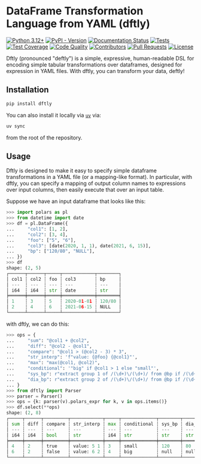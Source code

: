 # DataFrame Transformation Language from YAML (dftly)

[![Python 3.12+](https://img.shields.io/badge/-Python_3.12+-blue?logo=python&logoColor=white)](https://www.python.org/downloads/release/python-3100/)
[![PyPI - Version](https://img.shields.io/pypi/v/dftly)](https://pypi.org/project/dftly/)
[![Documentation Status](https://readthedocs.org/projects/dftly/badge/?version=latest)](https://dftly.readthedocs.io/en/latest/?badge=latest)
[![Tests](https://github.com/mmcdermott/dftly/actions/workflows/tests.yaml/badge.svg)](https://github.com/mmcdermott/dftly/actions/workflows/tests.yaml)
[![Test Coverage](https://codecov.io/github/mmcdermott/dftly/graph/badge.svg?token=BV119L5JQJ)](https://codecov.io/github/mmcdermott/dftly)
[![Code Quality](https://github.com/mmcdermott/dftly/actions/workflows/code-quality-main.yaml/badge.svg)](https://github.com/mmcdermott/dftly/actions/workflows/code-quality-main.yaml)
[![Contributors](https://img.shields.io/github/contributors/mmcdermott/dftly.svg)](https://github.com/mmcdermott/dftly/graphs/contributors)
[![Pull Requests](https://img.shields.io/badge/PRs-welcome-brightgreen.svg)](https://github.com/mmcdermott/dftly/pulls)
[![License](https://img.shields.io/badge/License-MIT-green.svg?labelColor=gray)](https://github.com/mmcdermott/dftly#license)

Dftly (pronounced "deftly") is a simple, expressive, human-readable DSL for encoding simple tabular
transformations over dataframes, designed for expression in YAML files. With dftly, you can transform your
data, deftly!

## Installation

```bash
pip install dftly
```

You can also install it locally via [`uv`](https://docs.astral.sh/uv/) via:

```bash
uv sync
```

from the root of the repository.

## Usage

Dftly is designed to make it easy to specify simple dataframe transformations in a YAML file (or a
mapping-like format). In particular, with dftly, you can specify a mapping of output column names to
expressions over input columns, then easily execute that over an input table.

Suppose we have an input dataframe that looks like this:

```python
>>> import polars as pl
>>> from datetime import date
>>> df = pl.DataFrame({
...     "col1": [1, 2],
...     "col2": [3, 4],
...     "foo": ["5", "6"],
...     "col3": [date(2020, 1, 1), date(2021, 6, 15)],
...     "bp": ["120/80", "NULL"],
... })
>>> df
shape: (2, 5)
┌──────┬──────┬─────┬────────────┬────────┐
│ col1 ┆ col2 ┆ foo ┆ col3       ┆ bp     │
│ ---  ┆ ---  ┆ --- ┆ ---        ┆ ---    │
│ i64  ┆ i64  ┆ str ┆ date       ┆ str    │
╞══════╪══════╪═════╪════════════╪════════╡
│ 1    ┆ 3    ┆ 5   ┆ 2020-01-01 ┆ 120/80 │
│ 2    ┆ 4    ┆ 6   ┆ 2021-06-15 ┆ NULL   │
└──────┴──────┴─────┴────────────┴────────┘

```

with dftly, we can do this:

```python
>>> ops = {
...     "sum": "@col1 + @col2",
...     "diff": "@col2 - @col1",
...     "compare": "@col1 > (@col2 - 3) * 3",
...     "str_interp": 'f"value: {@foo} {@col1}"',
...     "max": "max(@col1, @col2)",
...     "conditional": '"big" if @col1 > 1 else "small"',
...     "sys_bp": r"extract group 1 of /(\d+)\/(\d+)/ from @bp if /(\d+)\/(\d+)/ in @bp",
...     "dia_bp": r"extract group 2 of /(\d+)\/(\d+)/ from @bp if /(\d+)\/(\d+)/ in @bp",
... }
>>> from dftly import Parser
>>> parser = Parser()
>>> ops = {k: parser(v).polars_expr for k, v in ops.items()}
>>> df.select(**ops)
shape: (2, 8)
┌─────┬──────┬─────────┬────────────┬─────┬─────────────┬────────┬────────┐
│ sum ┆ diff ┆ compare ┆ str_interp ┆ max ┆ conditional ┆ sys_bp ┆ dia_bp │
│ --- ┆ ---  ┆ ---     ┆ ---        ┆ --- ┆ ---         ┆ ---    ┆ ---    │
│ i64 ┆ i64  ┆ bool    ┆ str        ┆ i64 ┆ str         ┆ str    ┆ str    │
╞═════╪══════╪═════════╪════════════╪═════╪═════════════╪════════╪════════╡
│ 4   ┆ 2    ┆ true    ┆ value: 5 1 ┆ 3   ┆ small       ┆ 120    ┆ 80     │
│ 6   ┆ 2    ┆ false   ┆ value: 6 2 ┆ 4   ┆ big         ┆ null   ┆ null   │
└─────┴──────┴─────────┴────────────┴─────┴─────────────┴────────┴────────┘

```
